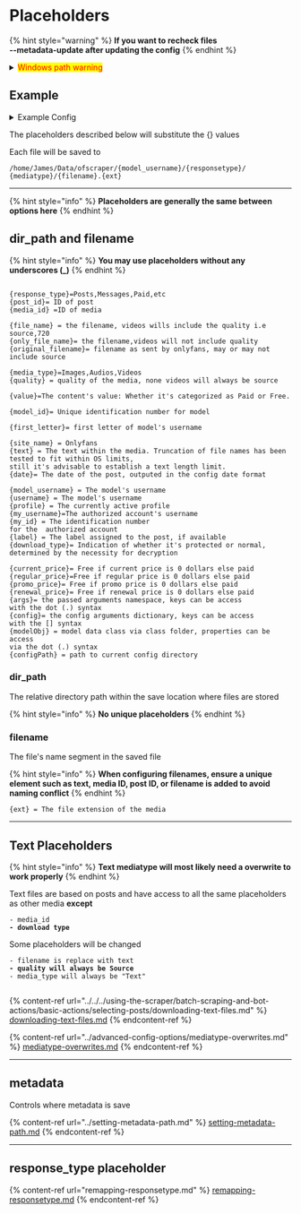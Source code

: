 # Placeholders

{% hint style="warning" %}
**If you want to recheck files**\
**--metadata-update after updating the config**
{% endhint %}

<details>

<summary><mark style="color:red;">Windows path warning</mark></summary>

<mark style="color:red;">**`\ should be escaped or replaced with a \\ or /`**</mark>

<mark style="color:red;">**`Not doing this could lead to an error`**</mark>

<mark style="color:red;">**`Examples:`**</mark>

```
C:\Users\John.config\ofscraper\bin\ffmpeg.exe => 
```

```
C:\Users\John.config\ofscraper\bin\ffmpeg.exe => 
C:/Users/John.config/ofscraper/bin/ffmpeg.exe
```

</details>

## Example

<details>

<summary>Example Config</summary>

```json
{
    "config": {
        "main_profile": "main_profile",
        "metadata": "{configpath}/{profile}/.data/{model_username}_{model_id}",
        "discord": "",
        "file_options": {
            "save_location": "/home/james/Data/ofscraper",
            "dir_format": "/{model_username}/{responsetype}/{mediatype}/",
            "file_format": "{filename}.{ext}",
            "textlength": 0,
            "space-replacer": " ",
            "date": "MM-DD-YYYY",
            "text_type_default": "letter",
            "truncation_default": true
        },
        "download_options": {
            "file_size_limit": 0,
            "file_size_min": 0,
            "filter": [
                "Images",
                "Audios",
                "Videos"
            ],
            "auto_resume": false,
            "system_free_min": 0,
            "number_retries": 10
        },
        "binary_options": {
            "mp4decrypt": "//home/james/.config/ofscraper/bin/mp4decrypt",
            "ffmpeg": "//home/james/.config/ofscraper/bin/ffmpeg"
        },
        "cdm_options": {
            "private-key": "//home/james/.config/ofscraper/device/private_key.pem",
            "client-id": "//home/james/.config/ofscraper/device/client_id.bin",
            "key-mode-default": "manual",
            "keydb_api": ""
        },
        "performance_options": {
            "download-sems": 10,
            "threads": 10
        },
        "advanced_options": {
            "code-execution": true,
            "dynamic-mode-default": "dc",
            "backend": "aio",
            "downloadbars": false,
            "cache-mode": "sqlite",
            "appendlog": false,
            "custom_values":null
            "sanitize_text": false,
            "avatar": true,
            "temp_dir": null
        },
        "responsetype": {
            "timeline": "Posts",
            "message": "Messages",
            "archived": "Archived",
            "paid": "Messages",
            "stories": "Stories",
            "highlights": "Stories",
            "profile": "Profile",
            "pinned": "Posts"
        }
    }
}
```



</details>

The placeholders described below will substitute the {} values

Each file will be saved to&#x20;

```
/home/James/Data/ofscraper/{model_username}/{responsetype}/
{mediatype}/{filename}.{ext}
```

***

{% hint style="info" %}
**Placeholders are generally the same between options here**
{% endhint %}

## dir\_path and filename

{% hint style="info" %}
**You may use placeholders without any underscores (\_)**
{% endhint %}

```

{response_type}=Posts,Messages,Paid,etc
{post_id}= ID of post
{media_id} =ID of media

{file_name} = the filename, videos wills include the quality i.e source,720
{only_file_name}= the filename,videos will not include quality
{original_filename}= filename as sent by onlyfans, may or may not include source

{media_type}=Images,Audios,Videos
{quality} = quality of the media, none videos will always be source

{value}=The content's value: Whether it's categorized as Paid or Free.

{model_id}= Unique identification number for model

{first_letter}= first letter of model's username

{site_name} = Onlyfans
{text} = The text within the media. Truncation of file names has been tested to fit within OS limits, 
still it's advisable to establish a text length limit.
{date}= The date of the post, outputed in the config date format

{model_username} = The model's username
{username} = The model's username
{profile} = The currently active profile
{my_username}=The authorized account's username
{my_id} = The identification number 
for the  authorized account
{label} = The label assigned to the post, if available
{download_type}= Indication of whether it's protected or normal, 
determined by the necessity for decryption

{current_price}= Free if current price is 0 dollars else paid
{regular_price}=Free if regular price is 0 dollars else paid
{promo_price}= Free if promo price is 0 dollars else paid
{renewal_price}= Free if renewal price is 0 dollars else paid
{args}= the passed arguments namespace, keys can be access 
with the dot (.) syntax
{config}= the config arguments dictionary, keys can be access 
with the [] syntax
{modelObj} = model data class via class folder, properties can be access 
via the dot (.) syntax
{configPath} = path to current config directory

```

### dir\_path

The  relative directory path within the save location where files are stored

{% hint style="info" %}
**No unique placeholders**
{% endhint %}



### filename

The file's name segment in the saved file

{% hint style="info" %}
**When configuring filenames, ensure a unique element such as text, media ID, post ID, or filename is added to avoid naming conflict**
{% endhint %}

```
{ext} = The file extension of the media

```



***

## Text Placeholders

{% hint style="info" %}
**Text mediatype will most likely need a overwrite to work properly**
{% endhint %}

Text files are based on posts and have access to all the same placeholders as other media **except**&#x20;

<pre><code>- media_id 
<strong>- download type
</strong></code></pre>

Some placeholders will be changed

<pre><code>- filename is replace with text
<strong>- quality will always be Source
</strong>- media_type will always be "Text"

</code></pre>

{% content-ref url="../../../using-the-scraper/batch-scraping-and-bot-actions/basic-actions/selecting-posts/downloading-text-files.md" %}
[downloading-text-files.md](../../../using-the-scraper/batch-scraping-and-bot-actions/basic-actions/selecting-posts/downloading-text-files.md)
{% endcontent-ref %}

{% content-ref url="../advanced-config-options/mediatype-overwrites.md" %}
[mediatype-overwrites.md](../advanced-config-options/mediatype-overwrites.md)
{% endcontent-ref %}

***

## metadata

Controls where metadata is save

{% content-ref url="../setting-metadata-path.md" %}
[setting-metadata-path.md](../setting-metadata-path.md)
{% endcontent-ref %}

***

## response\_type placeholder

{% content-ref url="remapping-responsetype.md" %}
[remapping-responsetype.md](remapping-responsetype.md)
{% endcontent-ref %}
